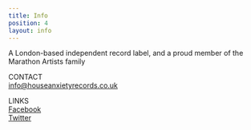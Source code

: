 ```yaml
---
title: Info
position: 4
layout: info
---
```


A London-based independent record label, and a proud member of the Marathon Artists family

CONTACT  
[info@houseanxietyrecords.co.uk](mailto:info@houseanxietyrecords.co.uk)

LINKS  
[Facebook](https://www.facebook.com/houseanxietyrecords)  
[Twitter](https://twitter.com/houseanxiety)